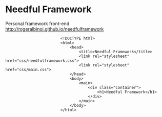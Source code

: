 Needful Framework
================
Personal framework front-end
http://rogeralbinoi.github.io/needfulframework
``` 
  						<!DOCTYPE html>
						<html>
							<head>
								<title>Needful Framework</title>
								<link rel="stylesheet" href="css/needfulframework.css">
								<link rel="stylesheet" href="css/main.css">
							</head>
							<body>
								<main>
									<div class="container">
										<h1>Needful Framework</h1>
									</div>
								</main>
							</body>
						</html>
					
```
